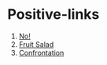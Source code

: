 # Positive-links

1. [No!](http://coub.com/view/utcum)
2. [Fruit Salad](https://youtu.be/Wtxm8HdmJBw)
2. [Confrontation](http://coub.com/view/vap6b)
